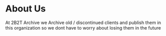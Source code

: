 # About Us
At 2B2T Archive we Archive old / discontinued clients and publish them in this organization so we dont have to worry about losing them in the future


